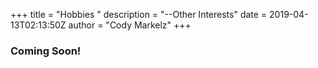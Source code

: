 +++
title = "Hobbies  "
description = "--Other Interests"
date = 2019-04-13T02:13:50Z
author = "Cody Markelz"
+++

### Coming Soon!
